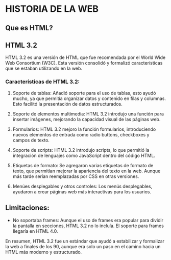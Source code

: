 # HISTORIA DE LA WEB


## Que es HTML?


## HTML 3.2


HTML 3.2 es una versión de HTML que fue recomendada por el World Wide Web Consortium (W3C). Esta versión consolidó y formalizó características que se estaban utilizando en la web. 


### Características de HTML 3.2:


1. Soporte de tablas: Añadió soporte para el uso de tablas, esto ayudó mucho, ya que permitía organizar datos y contenido en filas y columnas. Esto facilitó la presentación de datos estructurados.

2. Soporte de elementos multimedia: HTML 3.2 introdujo una función para insertar imágenes, mejorando la capacidad visual de las páginas web.

3. Formularios: HTML 3.2 mejoro la función formularios, introduciendo nuevos elementos de entrada como radio buttons, checkboxes y campos de texto.

4. Soporte de scripts: HTML 3.2 introdujo scripts, lo que permitió la integración de lenguajes como JavaScript dentro del código HTML.

5. Etiquetas de formato: Se agregaron varias etiquetas de formato de texto, que permitían mejorar la apariencia del texto en la web. Aunque más tarde serían reemplazadas por CSS en otras versiones.

6. Menúes desplegables y otros controles: Los menús desplegables, ayudaron a crear páginas web más interactivas para los usuarios.


## Limitaciones:
* No soportaba frames: Aunque el uso de frames era popular  para dividir la pantalla en secciones, HTML 3.2 no lo incluía. El soporte para frames llegaría en HTML 4.0.


En resumen, HTML 3.2 fue un estándar que ayudó a estabilizar y formalizar la web a finales de los 90, aunque era solo un paso en el camino hacia un HTML más moderno y estructurado.


